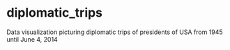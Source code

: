 diplomatic_trips
================

Data visualization picturing diplomatic trips of presidents of USA from 1945 until June 4, 2014
